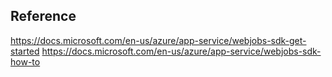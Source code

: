 ## Reference
https://docs.microsoft.com/en-us/azure/app-service/webjobs-sdk-get-started
https://docs.microsoft.com/en-us/azure/app-service/webjobs-sdk-how-to